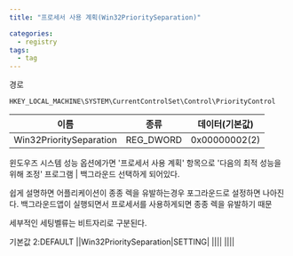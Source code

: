 ```yaml
---
title: "프로세서 사용 계획(Win32PrioritySeparation)"

categories:
  - registry
tags:
  - tag
---
```

경로
```
HKEY_LOCAL_MACHINE\SYSTEM\CurrentControlSet\Control\PriorityControl
```

|이름|종류|데이터(기본값)|
|---|---|---|
|Win32PrioritySeparation|REG_DWORD|0x00000002(2)|

윈도우즈 시스템 성능 옵션에가면 '프로세서 사용 계획' 항목으로 '다음의 최적 성능을 위해 조정' 프로그램 | 백그라운드 선택하게 되어있다.

쉽게 설명하면 어플리케이션이 종종 렉을 유발하는경우 포그라운드로 설정하면 나아진다.
백그라운드앱이 실행되면서 프로세서를 사용하게되면 종종 렉을 유발하기 때문

세부적인 세팅벨류는 비트자리로 구분된다.

기본값
2:DEFAULT
||Win32PrioritySeparation|SETTING|
||||
||||
